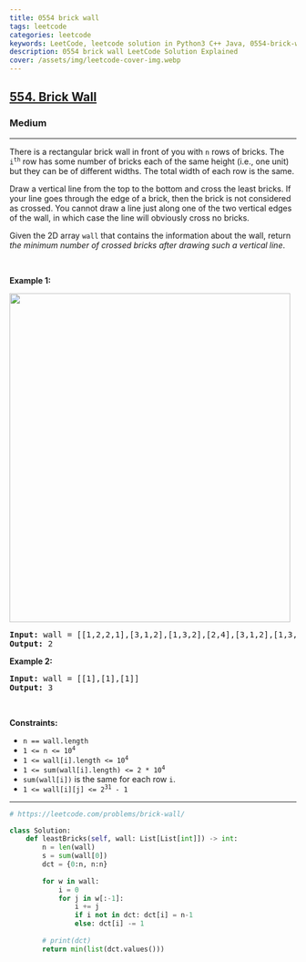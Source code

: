 ```yaml
---
title: 0554 brick wall
tags: leetcode
categories: leetcode
keywords: LeetCode, leetcode solution in Python3 C++ Java, 0554-brick-wall solution
description: 0554 brick wall LeetCode Solution Explained
cover: /assets/img/leetcode-cover-img.webp
---
```



<h2><a href="https://leetcode.com/problems/brick-wall/">554. Brick Wall</a></h2><h3>Medium</h3><hr><div><p>There is a rectangular brick wall in front of you with <code>n</code> rows of bricks. The <code>i<sup>th</sup></code> row has some number of bricks each of the same height (i.e., one unit) but they can be of different widths. The total width of each row is the same.</p>

<p>Draw a vertical line from the top to the bottom and cross the least bricks. If your line goes through the edge of a brick, then the brick is not considered as crossed. You cannot draw a line just along one of the two vertical edges of the wall, in which case the line will obviously cross no bricks.</p>

<p>Given the 2D array <code>wall</code> that contains the information about the wall, return <em>the minimum number of crossed bricks after drawing such a vertical line</em>.</p>

<p>&nbsp;</p>
<p><strong class="example">Example 1:</strong></p>
<img alt="" src="https://assets.leetcode.com/uploads/2021/04/24/cutwall-grid.jpg" style="width: 493px; height: 577px;">
<pre><strong>Input:</strong> wall = [[1,2,2,1],[3,1,2],[1,3,2],[2,4],[3,1,2],[1,3,1,1]]
<strong>Output:</strong> 2
</pre>

<p><strong class="example">Example 2:</strong></p>

<pre><strong>Input:</strong> wall = [[1],[1],[1]]
<strong>Output:</strong> 3
</pre>

<p>&nbsp;</p>
<p><strong>Constraints:</strong></p>

<ul>
	<li><code>n == wall.length</code></li>
	<li><code>1 &lt;= n &lt;= 10<sup>4</sup></code></li>
	<li><code>1 &lt;= wall[i].length &lt;= 10<sup>4</sup></code></li>
	<li><code>1 &lt;= sum(wall[i].length) &lt;= 2 * 10<sup>4</sup></code></li>
	<li><code>sum(wall[i])</code> is the same for each row <code>i</code>.</li>
	<li><code>1 &lt;= wall[i][j] &lt;= 2<sup>31</sup> - 1</code></li>
</ul>
</div>

---




```python
# https://leetcode.com/problems/brick-wall/

class Solution:
    def leastBricks(self, wall: List[List[int]]) -> int:
        n = len(wall)
        s = sum(wall[0])
        dct = {0:n, n:n}
        
        for w in wall:
            i = 0
            for j in w[:-1]:
                i += j
                if i not in dct: dct[i] = n-1
                else: dct[i] -= 1
                    
        # print(dct)
        return min(list(dct.values()))
```
